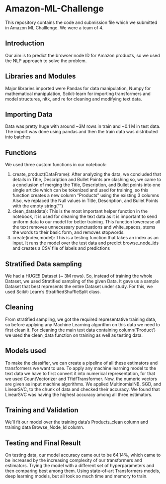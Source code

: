 # Amazon-ML-Challenge
This repository contains the code and submission file which we submitted in Amazon ML Challlenge. We were a team of 4.

## Introduction
  Our aim is to predict the browser node ID for Amazon products, so we used the NLP approach to solve the problem.
## Libraries and Modules
  Major libraries imported were Pandas for data manipulation, Numpy for mathematical manipulation, Scikit-learn for importing transformers and model structures, nltk, and re for cleaning and modifying text data.
## Importing Data
  Data was pretty huge with around ~3M rows in train and ~0.1 M in test data. The import was done using pandas and then the train data was distributed into batches
## Functions
  We used three custom functions in our notebook:
  1. create_product(DataFrame):
    After analyzing the data, we concluded that details in Title, Description and Bullet Points are clashing so, we came to a conclusion of merging the Title, Description, and Bullet points into one single article which can be tokenized and used for training, so this function creates a new column “Products” using the existing 3 columns
    Also, we replaced the Null values in Title, Description, and Bullet Points with the empty string(“”)
  2. clean_data(data):
    This is the most important helper function in the notebook, it is used for cleaning the text data as it is important to send uniform data to our model for better training. This function lowercase all the text removes unnecessary punctuations and white_spaces, stems the words to their basic form, and removes stopwords.
  3. create(index,model):
    This is a testing function that takes an index as an input. It runs the model over the test data and predict browse_node_ids and creates a CSV file of labels and predictions

## Stratified Data sampling
  We had a HUGE!! Dataset (~ 3M rows). So, instead of training the whole Dataset, we used Stratified sampling of the given Data. It gave us a sample Dataset that best represents the entire Dataset under study. For this, we used Scikit-Learn’s StratifiedShuffleSplit class. 
## Cleaning
  From stratified sampling, we got the required representative training data, so before applying any Machine Learning algorithm on this data we need to first clean it. For cleaning the main text data containing column(‘Product’) we used the clean_data function on training as well as testing data.
## Models used
  To make the classifier, we can create a pipeline of all these estimators and transformers we want to use. To apply any machine learning model to the text data we have to first convert it into numerical representation, for that we used CountVectorizer and TfidfTransformer.
  Now, the numeric vectors are given as input machine algorithms. We applied MultinomialNB, SGD, and LinearSVC, to the chunk of data and checked their accuracy.
  We found that LinearSVC was having the highest accuracy among all three estimators.
## Training and Validation
  We’ll fit our model over the training data’s Products_clean column and training data Browse_Node_Id column. 
## Testing and Final Result
  On testing data, our model accuracy came out to be 64.14%, which came to be increased by the increasing complexity of our transformers and estimators. Trying the model with a different set of hyperparameters and then comparing best among them. Using state-of-art Transformers models, deep learning models, but all took so much time and memory to train.

